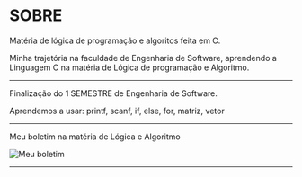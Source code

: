 # SOBRE

Matéria de lógica de programação e algoritos feita em C.

Minha trajetória na faculdade de Engenharia de Software, aprendendo a Linguagem C na matéria de Lógica de programação e Algoritmo.

--------

Finalização do 1 SEMESTRE de Engenharia de Software.

Aprendemos a usar: printf, scanf, if, else, for, matriz, vetor

--------

Meu boletim na matéria de Lógica e Algoritmo

<img src="/1 SEMESTRE/image/Captura de tela de 2024-06-30 19-07-39.png" alt="Meu boletim">

--------
